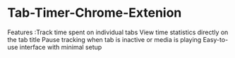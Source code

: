 # Tab-Timer-Chrome-Extenion
Features :Track time spent on individual tabs View time statistics directly on the tab title Pause tracking when tab is inactive or media is playing Easy-to-use interface with minimal setup
